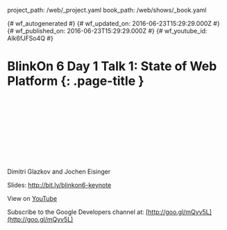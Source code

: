 project_path: /web/_project.yaml
book_path: /web/shows/_book.yaml

{# wf_autogenerated #}
{# wf_updated_on: 2016-06-23T15:29:29.000Z #}
{# wf_published_on: 2016-06-23T15:29:29.000Z #}
{# wf_youtube_id: Alk6fJFSo4Q #}

# BlinkOn 6 Day 1 Talk 1: State of Web Platform {: .page-title }


<div class="video-wrapper">
  <iframe class="devsite-embedded-youtube-video" data-video-id="Alk6fJFSo4Q"
          data-autohide="1" data-showinfo="0" frameborder="0" allowfullscreen>
  </iframe>
</div>

Dimitri Glazkov and Jochen Eisinger

Slides: http://bit.ly/blinkon6-keynote

View on [YouTube](https://youtu.be/Alk6fJFSo4Q)

Subscribe to the Google Developers channel at: [http://goo.gl/mQyv5L](http://goo.gl/mQyv5L)
